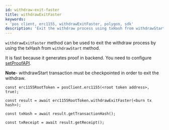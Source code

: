 ```yaml
---
id: withdraw-exit-faster
title: withdrawExitFaster
keywords: 
- 'pos client, erc1155, withdrawExitFaster, polygon, sdk'
description: 'Exit the withdraw process using txHash from withdrawStart.'
---
```


`withdrawExitFaster` method can be used to exit the withdraw process by using the txHash from `withdrawStart` method.

It is fast because it generates proof in backend. You need to configure [setProofAPI](/docs/pos/design/bridge/ethereum-polygon/matic-js/set-proof-api).

**Note**- withdrawStart transaction must be checkpointed in order to exit the withdraw.

```
const erc1155RootToken = posClient.erc1155(<root token address>, true);

const result = await erc1155RootToken.withdrawExitFaster(<burn tx hash>);

const txHash = await result.getTransactionHash();

const txReceipt = await result.getReceipt();

```
